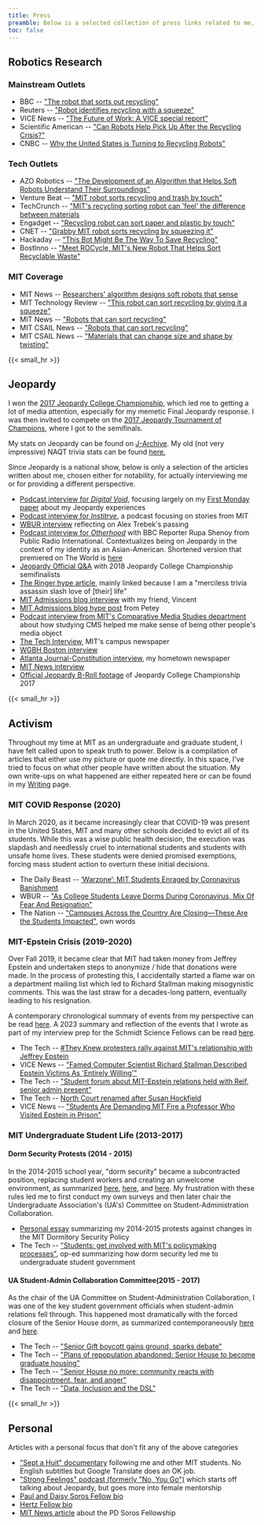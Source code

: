 ```yaml
---
title: Press
preamble: Below is a selected collection of press links related to me, my research, and my outside activities.
toc: false
---
```


## Robotics Research

### Mainstream Outlets

* BBC -- ["The robot that sorts out recycling"](https://www.bbc.com/news/av/technology-47826476/the-robot-that-sorts-out-recycling)
* Reuters -- ["Robot identifies recycling with a squeeze"](https://uk.reuters.com/video/2019/04/17/robot-identifies-recycling-with-a-squeez?videoId=539015307)
* VICE News -- ["The Future of Work: A VICE special report"](https://www.youtube.com/watch?v=_LOjXwKB7V0&feature=youtu.be&t=4)
* Scientific American -- ["Can Robots Help Pick Up After the Recycling Crisis?"](https://www.scientificamerican.com/article/can-robots-help-pick-up-after-the-recycling-crisis/)
* CNBC -- [Why the United States is Turning to Recycling Robots"](https://www.youtube.com/watch?v=1mxaN_xqQh4)

<!-- 
* Yahoo -- ["It's not quite Wall-E, but MIT's recycling robot can detect paper, plastic, and metal by touch"](https://finance.yahoo.com/news/not-quite-wall-e-mit-020553754.html)
* MSN -- ["It's not quite Wall-E, but MIT's recycling robot can detect paper, plastic, and metal by touch"](https://www.msn.com/en-us/news/technology/it’s-not-quite-wall-e-but-mit’s-recycling-robot-can-detect-paper-plastic-and-metal-by-touch/ar-BBVRe0m)
* Economic Times -- ["RoCycle: The robot that can automatically sort recyclable materials by just touching them"](https://economictimes.indiatimes.com/magazines/panache/rocycle-the-robot-that-can-automatically-sort-recyclable-materials-by-just-touching-them/articleshow/68863449.cms)
 -->
<!--  -->

### Tech Outlets

* AZO Robotics -- ["The Development of an Algorithm that Helps Soft Robots Understand Their Surroundings"](https://www.azorobotics.com/Article.aspx?ArticleID=393)
* Venture Beat -- ["MIT robot sorts recycling and trash by touch"](https://venturebeat.com/2019/04/10/mit-robot-sorts-recycling-and-trash-by-touch/)
* TechCrunch -- ["MIT's recycling sorting robot can 'feel' the difference between materials](https://techcrunch.com/2019/04/11/mits-recycling-sorting-robot-can-feel-the-difference-between-materials/)
* Engadget -- ["Recycling robot can sort paper and plastic by touch"](https://www.engadget.com/2019/04/11/mit-recycling-robot/)
* CNET -- ["Grabby MIT robot sorts recycling by squeezing it"](https://www.cnet.com/news/grabby-mit-robot-sorts-recycling-by-squeezing-it/)
* Hackaday -- ["This Bot Might Be The Way To Save Recycling"](https://hackaday.com/2019/04/13/this-bot-might-be-the-way-to-save-recycling/)
* BostInno -- ["Meet ROCycle, MIT's New Robot That Helps Sort Recyclable Waste"](https://www.americaninno.com/boston/inno-news-boston/meet-rocycle-mits-new-robot-that-helps-sort-recyclable-waste/)

<!-- <li> Axios -- <a href="https://www.axios.com/newsletters/axios-future-1e89ee76-6fa3-4823-a08a-c1e87115d339.html">"1 recycling thing: A robot sorter"</a></li>
<li>RedBull -- <a href="https://www.redbull.com/sg-en/mit-rocycle-recycling-robot">"ROCycle is the eco robot taking recycling up a gear"</li>
<li>IEEE Spectrum -- <a href="https://spectrum.ieee.org/automaton/robotics/robotics-hardware/video-friday-soft-robots-and-more">"Video Friday: Soft Robots, and More"</a></li>
<li>Mashable -- <a href="https://mashable.com/video/mit-recycling-robot-detects-recyclable-materials-without-having-to-look/">"This robot can sort recyclable materials without even so much as a peek at them"</a></li>
<li>New Atlas -- <a href="https://newatlas.com/rocycle-recycling-robot-hand/59273/">"Robotic recycling hand knows which materials it's grabbing"</a></li>
<li>Slashgear -- <a href="https://www.slashgear.com/mits-recycling-robot-automatically-sorts-the-trash-12573040/">"MIT's recycling robot automatically sorts the trash</a></li>
<li>The Engineer -- <a href="https://www.theengineer.co.uk/rocycle-recycling-csail/">"RoCycle robot gets a feel for paper, metal and plastic</a></li>
<li>Digital Trends -- <a href="https://www.digitaltrends.com/cool-tech/mit-rocycle-robot/">"MIT's bot sifts through trash to do your recycling for you "</a></li>
<li>EPPM Magazine -- <a href="https://www.eppm.com/machinery/mit-recycling-robots-sort-using-touch/">"MIT recycling robots sorts using touch"</a></li>
<li>Hackster.io -- <a href="https://blog.hackster.io/mits-rocycle-robot-is-capable-of-auto-sorting-recyclables-40826b5397e3">"MIT's RoCycle Robot Is Capable of Auto-Sorting Recyclables"</a></li>
<li>Geek.com -- <a href="https://www.geek.com/tech/new-mit-robot-sorts-recycling-by-giving-it-a-squeeze-1782473/">"New MIT Robot Sorts Recycling By Giving It a Squeeze"</a></li>
<li>BGR -- <a href="https://bgr.com/2019/04/11/mit-csail-rocycle-recycle-robot-tells-paper-plastic-and-metal-apart/">"It's not quite Wall-E, but MIT's recycling robot can detect paper, plastic, and metal by touch"</a></li>
<li>IET -- <a href="https://eandt.theiet.org/content/articles/2019/04/recycling-robot-that-sorts-waste-by-touch-built-by-scientists/">"Recycling robot that sorts waste by 'touch' built by scientists"</a></li>
<li>Science Times -- <a href="https://www.sciencetimes.com/articles/20148/20190415/recycling-bot-may-save-planet-earth.htm">(1)</a>, <a href="https://www.sciencetimes.com/articles/20406/20190418/scientists-design-a-robot-hand-that-can-segregate-recyclable-waste.htm">(2)</a>, <a href="https://www.sciencetimes.com/articles/20128/20190414/tactile-sensors-boost-recycling-capacity-of-robot.htm">(3)</a></li>-->

### MIT Coverage

* MIT News -- [Researchers' algorithm designs soft robots that sense](https://news.mit.edu/2021/sensor-soft-robots-placement-0322)
* MIT Technology Review -- ["This robot can sort recycling by giving it a squeeze"](https://www.technologyreview.com/s/613299/this-robot-can-sort-recycling-by-giving-it-a-squeeze/)
* MIT News -- ["Robots that can sort recycling"](http://news.mit.edu/2019/mit-robots-can-sort-recycling-0416)
* MIT CSAIL News -- ["Robots that can sort recycling"](https://www.csail.mit.edu/news/robots-can-sort-recycling)
* MIT CSAIL News -- ["Materials that can change size and shape by twisting"](https://www.csail.mit.edu/news/materials-can-change-size-and-shape-twisting)

{{< small_hr >}}

## Jeopardy

I won the [2017 Jeopardy College Championship](https://www.jeopardy.com/tournaments/2017/college-championship), which led me to getting a lot of media attention, especially for my memetic Final Jeopardy response. I was then invited to compete on the [2017 Jeopardy Tournament of Champions](https://www.jeopardy.com/tournaments/2017/tournament-of-champions), where I got to the semifinals.

My stats on Jeopardy can be found on [J-Archive](http://www.j-archive.com/showplayer.php?player_id=11142). My old (not very impressive) NAQT trivia stats can be found [here.](https://www.naqt.com/stats/player/index.jsp?contact_id=92383)

Since Jeopardy is a national show, below is only a selection of the articles written about me, chosen either for notability, for actually interviewing me or for providing a different perspective.

* [Podcast interview for _Digital Void_](https://www.digitalvoid.media/podcast/ep-42-lilly-chin), focusing largely on my [First Monday paper](https://firstmonday.org/ojs/index.php/fm/article/view/11674/10115) about my Jeopardy experiences
* [Podcast interview for _Institrve_](https://institrve.com/004-nontrivial-consequences/), a podcast focusing on stories from MIT
* [WBUR interview](https://www.wbur.org/radioboston/2020/11/10/jeopardy-contestant-alex-trebek) reflecting on Alex Trebek's passing
* [Podcast interview for _Otherhood_](https://www.pri.org/programs/otherhood/spiciest-memelord-revealed) with BBC Reporter Rupa Shenoy from Public Radio International. Contextualizes being on Jeopardy in the context of my identity as an Asian-American. Shortened version that premiered on The World is [here](https://www.pri.org/programs/pris-world/helping-victims-sex-trafficking-woman-fights-gold-mine-and-pushing-k-pop)
* [Jeopardy Official Q&A](https://www.youtube.com/watch?v=G6KXUvgpeHM) with 2018 Jeopardy College Championship semifinalists
* [The Ringer hype article](https://www.theringer.com/tv/2017/11/13/16644420/jeopardy-tournament-of-champions), mainly linked because I am a "merciless trivia assassin slash love of \[their\] life"
* [MIT Admissions blog interview](http://mitadmissions.org/blogs/entry/lilly-chin) with my friend, Vincent
* [MIT Admissions blog hype post](http://mitadmissions.org/blogs/entry/emergency-blog-post-because-lilly-chin-is-the-greatest-of-all-time) from Petey
* [Podcast interview from MIT's Comparative Media Studies department](http://cmsw.mit.edu/spiciest-memelord-lilly-chin-jeopardy-podcast/) about how studying CMS helped me make sense of being other people's media object
* [The Tech Interview](https://thetech.com/2017/03/02/lilly-chin-jeopardy), MIT's campus newspaper
* [WGBH Boston interview](https://www.wgbh.org/news/2017/03/01/local-news/mit-student-lilly-chin-her-jeopardy-college-championship-win)
* [Atlanta Journal-Constitution interview](https://www.ajc.com/blog/radiotvtalk/decatur-resident-westminster-grad-lilly-chin-wins-2017-jeopardy-college-tournament-champions/5mPT1SvlpsemWBS4rrgvxM/), my hometown newspaper
* [MIT News interview](http://news.mit.edu/2017/mit-senior-lilly-chin-wins-jeopardy-college-championship-0224)
* [Official Jeopardy B-Roll footage](https://www.youtube.com/playlist?list=PLQIvcK9m8SP7hwl3ScUEeUm5ebhmcKuyq) of Jeopardy College Championship 2017

{{< small_hr >}}

## Activism

Throughout my time at MIT as an undergraduate and graduate student, I have felt called upon to speak truth to power. Below is a compilation of articles that either use my picture or quote me directly. In this space, I've tried to focus on what other people have written about the situation. My own write-ups on what happened are either repeated here or can be found in my [Writing](/projects/writing/index.html) page.

### MIT COVID Response (2020)

In March 2020, as it became increasingly clear that COVID-19 was present in the United States, MIT and many other schools decided to evict all of its students. While this was a wise public health decision, the execution was slapdash and needlessly cruel to international students and students with unsafe home lives. These students were denied promised exemptions, forcing mass student action to overturn these initial decisions.

* The Daily Beast -- [‘Warzone’: MIT Students Enraged by Coronavirus Banishment](https://www.thedailybeast.com/warzone-mit-students-enraged-by-coronavirus-banishment)
* WBUR -- ["As College Students Leave Dorms During Coronavirus, Mix Of Fear And Resignation"](https://www.wbur.org/edify/2020/03/13/coronavirus-dorms-empty)
* The Nation -- ["Campuses Across the Country Are Closing—These Are the Students Impacted"](https://www.thenation.com/article/society/campuses-across-the-country-are-closing-these-are-the-students-impacted/), own words

### MIT-Epstein Crisis (2019-2020)

Over Fall 2019, it became clear that MIT had taken money from Jeffrey Epstein and undertaken steps to anonymize / hide that donations were made. In the process of protesting this, I accidentally started a flame war on a department mailing list which led to Richard Stallman making misogynistic comments. This was the last straw for a decades-long pattern, eventually leading to his resignation.

A contemporary chronological summary of events from my perspective can be read [here](https://litchin.wordpress.com/2019/10/01/an-oral-history/). A 2023 summary and reflection of the events that I wrote as part of my interview prep for the Schmidt Science Fellows can be read [here](/files/ltchin_MITEpstein2023.pdf).

* The Tech -- [#They Knew protesters rally against MIT's relationship with Jeffrey Epstein](https://thetech.com/2019/09/19/they-knew-protest-against-epstein-donations)
* VICE News -- ["Famed Computer Scientist Richard Stallman Described Epstein Victims As 'Entirely Willing'"](https://www.vice.com/en/article/9ke3ke/famed-computer-scientist-richard-stallman-described-epstein-victims-as-entirely-willing)
* The Tech -- ["Student forum about MIT-Epstein relations held with Reif, senior admin present"](https://thetech.com/2019/10/03/mit-epstein-student-forum)
* The Tech -- [North Court renamed after Susan Hockfield](https://thetech.com/2019/10/10/protestors-rally-against-renaming-hockfield-court)
* VICE News -- ["Students Are Demanding MIT Fire a Professor Who Visited Epstein in Prison"](https://www.vice.com/en/article/ne8yvk/students-are-demanding-mit-fire-a-professor-who-visited-epstein-in-prison)

### MIT Undergraduate Student Life (2013-2017)

#### Dorm Security Protests (2014 - 2015)

In the 2014-2015 school year, "dorm security" became a subcontracted position, replacing student workers and creating an unwelcome environment, as summarized [here](https://thetech.com/2014/11/18/dormsecurity-v134-n55), [here](https://thetech.com/2015/04/17/letters-v135-n12), and [here](https://thetech.com/2016/04/08/security-v136-n11). My frustration with these rules led me to first conduct my own surveys and then later chair the Undergraduate Association's (UA's) Committee on Student-Administration Collaboration.

* [Personal essay](/files/ltchin_Burchard.pdf) summarizing my 2014-2015 protests against changes in the MIT Dormitory Security Policy
* The Tech -- ["Students: get involved with MIT's policymaking processes"](https://thetech.com/2016/04/19/security-policies), op-ed summarizing how dorm security led me to undergraduate student government

#### UA Student-Admin Collaboration Committee(2015 - 2017)

As the chair of the UA Committee on Student-Administration Collaboration, I was one of the key student government officials when student-admin relations fell through. This happened most dramatically with the forced closure of the Senior House dorm, as summarized contemporaneously [here](https://mitadmissions.org/blogs/entry/whats-happening-with-senior-house/) and [here](https://mitadmissions.org/blogs/entry/data-justice-for-senior-house/).

* The Tech -- ["Senior Gift boycott gains ground, sparks debate"](https://thetech.com/2016/12/01/senior-gift-boycott)
* The Tech -- ["Plans of repopulation abandoned: Senior House to become graduate housing"](https://thetech.com/2017/07/13/senior-house-grad-dorm)
* The Tech -- ["Senior House no more: community reacts with disappointment, fear, and anger"](https://thetech.com/2017/07/13/senior-house-grad-dorm-reactions)
* The Tech -- ["Data, Inclusion and the DSL"](https://thetech.com/2019/03/14/dsl-data-vassar)

{{< small_hr >}}

## Personal

Articles with a personal focus that don't fit any of the above categories

* ["Sept a Huit" documentary](https://www.youtube.com/watch?v=ag45W_FTTiM) following me and other MIT students. No English subtitles but Google Translate does an OK job.
* ["Strong Feelings" podcast (formerly "No, You Go")](https://www.strongfeelings.co/podcast/s2e9/) which starts off talking about Jeopardy, but goes more into female mentorship
* [Paul and Daisy Soros Fellow bio](https://www.pdsoros.org/meet-the-fellows/lillian-chin)
* [Hertz Fellow bio](http://hertzfoundation.org/fellows/fellow-profile/11325/Lillian-Chin)
* [MIT News article](http://news.mit.edu/2018/mit-graduate-students-awarded-paul-daisy-soros-fellowships-for-new-americans-0417) about the PD Soros Fellowship